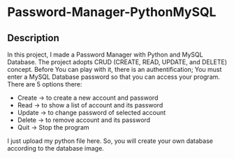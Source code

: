 # Password-Manager-PythonMySQL

## Description
In this project, I made a Password Manager with Python and MySQL Database. The project adopts CRUD (CREATE, READ, UPDATE, and DELETE) concept. Before You can play with it, there is an authentification; You must enter a MySQL Database password so that you can access your program. There are 5 options there:
+	Create -> to create a new account and password
+	Read -> to show a list of account and its password
+	Update -> to change password of selected account
+	Delete -> to remove account and its password
+	Quit -> Stop the program

I just upload my python file here. So, you will create your own database according to the database image.
